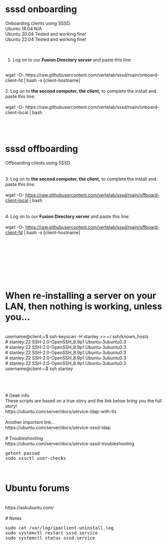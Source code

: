 # sssd onboarding
Onboarding clients using SSSD.<br>
Ubuntu 18.04 N/A <br>
Ubuntu 20.04 Tested and working fine! <br>
Ubuntu 22.04 Tested and working fine! <br>
<br>
<br>

1. Log on to our <b>Fusion Directory server</b> and paste this line:<br>
<br>
wget -O- https://raw.githubusercontent.com/vertelab/sssd/main/onboard-client-fd | bash -s [client-hostname]
<br>
<br>
2. Log on to <b>the second computer, the client,</b> to complete the install and paste this line:<br>
<br>
wget -O- https://raw.githubusercontent.com/vertelab/sssd/main/onboard-client-local | bash
<br>
<br>
<br>
<br>

# sssd offboarding

Offboarding clients using SSSD.<br>
<br>
<br>
3. Log on to <b>the second computer, the client,</b> to complete the install and paste this line:<br>
<br>
wget -O- https://raw.githubusercontent.com/vertelab/sssd/main/offboard-client-local | bash
<br>
<br>
<br>
4. Log on to our <b>Fusion Directory server</b> and paste this line:<br>
<br>
wget -O- https://raw.githubusercontent.com/vertelab/sssd/main/offboard-client-fd | bash -s [client-hostname]
<br>
<br>
<br>
<br>
<br>
<br>
<br>
<br>
<br>
# When re-installing a server on your LAN, then nothing is working, unless you...
<br>
username@client:~$ ssh-keyscan -H stanley >> ~/.ssh/known_hosts<br>
# stanley:22 SSH-2.0-OpenSSH_8.9p1 Ubuntu-3ubuntu0.3<br>
# stanley:22 SSH-2.0-OpenSSH_8.9p1 Ubuntu-3ubuntu0.3<br>
# stanley:22 SSH-2.0-OpenSSH_8.9p1 Ubuntu-3ubuntu0.3<br>
# stanley:22 SSH-2.0-OpenSSH_8.9p1 Ubuntu-3ubuntu0.3<br>
# stanley:22 SSH-2.0-OpenSSH_8.9p1 Ubuntu-3ubuntu0.3<br>
username@client:~$ ssh stanley<br>

<br>
<br>
<br>
<br>
# Geek info
<br>
These scripts are based on a true story and the link below bring you the full story!
<br>
https://ubuntu.com/server/docs/service-ldap-with-tls
<br>
<br>
Another important link... <br>
https://ubuntu.com/server/docs/service-sssd-ldap
<br>
<br>
# Troubleshooting
<br>
https://ubuntu.com/server/docs/service-sssd-troubleshooting
<br>
<pre>
getent passwd <userid>
sudo sssctl user-checks <userid>
</pre>
 <br>

# Ubuntu forums
<br>
https://askubuntu.com/
<br>
<br>
# Notes
<pre>
sudo cat /var/log/ipaclient-uninstall.log
sudo systemctl restart sssd.service
sudo systemctl status sssd.service
</pre>

